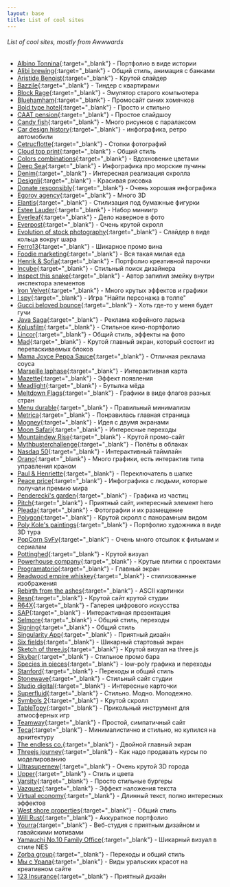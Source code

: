 ```yaml
---
layout: base
title: List of cool sites
---
```


###### List of cool sites, mostly from Awwwards
* [Albino Tonnina](https://albinotonnina.com/){:target="_blank"} - Портфолио в виде истории
* [Alibi brewing](https://alibibrewing.co.nz/){:target="_blank"} - Общий стиль, анимация с банками
* [Aristide Benoist](https://www.aristidebenoist.com/){:target="_blank"} - Крутой слайдер
* [Bazzile](https://bazzile.ch/users){:target="_blank"} - Тиндер с квартирами
* [Block Rage](https://blockrage.pgs-soft.com/){:target="_blank"} - Эмулятор старого компьютера
* [Bluehamham](https://bluehamham.com/){:target="_blank"} - Промосайт синих хомячков
* [Bold type hotel](https://theboldtypehotel.com/){:target="_blank"} - Просто и стильно
* [CAAT pension](https://www.caatpension.ca/year-in-review-2020/en/){:target="_blank"} - Простое слайдшоу
* [Candy fish](https://candy.fish/){:target="_blank"} - Много рисунков с паралаксом
* [Car design history](https://www.cardesignhistory.com/){:target="_blank"} - инфографика, ретро автомобили
* [Cetrucflotte](https://cetrucflotte.com/){:target="_blank"} - Стопки фотографий
* [Cloud top print](https://www.cloudtoprint.co.uk/){:target="_blank"} - Общий стиль
* [Colors combinations](https://colors.combinations.obys.agency/){:target="_blank"} - Вдохновение цветами
* [Deep Sea](https://neal.fun/deep-sea/){:target="_blank"} - Инфографика про морские пучины
* [Denim](https://www.lyst.com/denim-report){:target="_blank"} - Интересная реализация скролла
* [Designli](https://designli.co/){:target="_blank"} - Красивая рисовка
* [Donate responsibly](https://donateresponsibly.org/){:target="_blank"} - Очень хорошая инфографика
* [Egorov agency](https://ar.egorovagency.com/){:target="_blank"} - Много 3D
* [Elantis](https://pret-travaux-amenagement.elantis.be/fr){:target="_blank"} - Стилизация под бумажные фигурки
* [Estee Lauder](https://www.esteelauderanrcade.com/en-us/hub/){:target="_blank"} - Набор миниигр
* [Everleaf](https://www.everleafdrinks.com/){:target="_blank"} - Дело наверное в фото
* [Everpost](https://www.start.everpost.com/){:target="_blank"} - Очень крутой скролл
* [Evolution of stock photography](https://evolution.depositphotos.com/){:target="_blank"} - Слайдер в виде кольца вокруг шара
* [Ferro13](https://ferro13.it/it){:target="_blank"} - Шикарное промо вина
* [Foodie marketing](https://www.foodie-marketing.com.au/){:target="_blank"} - Вся такая милая еда
* [Henrik & Sofia](https://henrikandsofia.com/){:target="_blank"} - Портфолио креативной парочки
* [Incube](https://designer.incube.agency/){:target="_blank"} - Стильный поиск дизайнера
* [Inspect this snake](https://matthewrayfield.com/goodies/inspect-this-snake/){:target="_blank"} - Автор запилил змейку внутри инспектора элементов
* [Iron Velvet](https://ironvelvet.studio/){:target="_blank"} - Много крутых эффектов и графики
* [I spy](https://ispy.heihei.resn.co/){:target="_blank"} - Игра "Найти персонажа в толпе" 
* [Gucci beloved bounce](https://guccibelovedbounce.gucci.com/){:target="_blank"} - Хоть где-то у меня будет гучи
* [Java Saga](https://javasagacoffee.com/){:target="_blank"} - Реклама кофейного ларька
* [Kplusfilm](https://kplusfilm.com/){:target="_blank"} - Стильное кино-портфолио
* [Lincor](https://lincorwatches.com/en/){:target="_blank"} - Общий стиль, эффекты на фото
* [Mad](https://mad.ac/){:target="_blank"} - Крутой главный экран, который состоит из перетаскиваемых блоков
* [Mama Joyce Peppa Sauce](https://www.peppasauce.love/){:target="_blank"} - Отличная реклама соуса
* [Marseille laphase](https://marseille.laphase5.com/en){:target="_blank"} - Интерактивная карта
* [Mazette](https://www.mazette.co/){:target="_blank"} - Эффект появления
* [Meadlight](https://meadlight.com/en){:target="_blank"} - Бутылка мёда
* [Meltdown Flags](https://www.meltdownflags.org/){:target="_blank"} - Графики в виде флагов разных стран
* [Menu durable](https://menudurable.ca/en/){:target="_blank"} - Правильный минимализм
* [Metrica](https://www.metrica.us/){:target="_blank"} - Понравилась главная страница
* [Mogney](https://mogney.com/){:target="_blank"} - Идея с двумя экранами
* [Moon Safari](https://www.moonsafari.archi/projets/){:target="_blank"} - Интересные переходы
* [Mountaindew Rise](https://www.mountaindewrise.com/){:target="_blank"} - Крутой промо-сайт
* [Mythbusterchallenge](https://www.mythbusterchallenge.com/){:target="_blank"} - Полёты в облаках
* [Nasdaq 50](https://www.nasdaq50.com/stories/){:target="_blank"} - Интерактивный таймлайн
* [Orano](https://www.orano.group/experience/innovation/en/menu){:target="_blank"} - Много графики, есть интерактив типа управления краном
* [Paul & Henriette](https://paulethenriette.com/){:target="_blank"} - Переключатель в шапке
* [Peace price](https://peaceprizelaureates.nobelpeacecenter.org/en){:target="_blank"} - Инфографика с людьми, которые получали премию мира
* [Penderecki's garden](https://pendereckisgarden.pl/en){:target="_blank"} - Графика из частиц
* [Pitch](https://pitch.com/){:target="_blank"} - Приятный сайт, интересный элемент hero
* [Pleada](https://pleada.shop/zhnavasilevskom){:target="_blank"} - Фотографии и их размещение
* [Polygon](https://polygondesign.com.au/){:target="_blank"} - Крутой скролл с панорамным видом
* [Poly Kole's paintings](https://pollykole.com/){:target="_blank"} - Портфолио художника в виде 3D тура
* [PopCorn SyFy](https://popcorn-syfy.com/){:target="_blank"} - Очень много отсылок к фильмам и сериалам
* [Pottinghed](https://pottingshed.com/){:target="_blank"} - Крутой визуал
* [Powerhouse company](https://www.powerhouse-company.com/){:target="_blank"} - Крутые плитки с проектами
* [Programatorio](https://programatorio.com/en){:target="_blank"} - Главный экран
* [Readwood empire whiskey](https://earthmonth.redwoodempirewhiskey.com/){:target="_blank"} - стилизованные изображения
* [Rebirth from the ashes](https://rebirthfromtheashes.com/){:target="_blank"} - ASCII картинки
* [Resn](https://www.resn.co.nz/){:target="_blank"} - Крутой сайт крутой студии
* [R64X](https://r64x.com/){:target="_blank"} - Галерея цифрового искусства
* [SAP](https://www.sap.com/dmc/exp/2020-07-design-to-operate){:target="_blank"} - Интерактивная презентация
* [Selmore](https://selmore.com/en/){:target="_blank"} - Общий стиль, переходы
* [Signing](https://signing.co.jp/){:target="_blank"} - Общий стиль
* [Singularity App](https://singularity-app.com/ru/#promo-screen){:target="_blank"} - Приятный дизайн
* [Six fields](https://www.sixfields.com/){:target="_blank"} - Шикарный стартовый экран
* [Sketch of three.js](https://ykob.github.io/sketch-threejs/){:target="_blank"} - Крутой визуал на three.js
* [Skybar](https://skybar.ebc.redhat.com/){:target="_blank"} - Стильное промо бара
* [Species in pieces](http://species-in-pieces.com/#){:target="_blank"} - low-poly графика и переходы
* [Stanford](https://stanford.kiev.ua/){:target="_blank"} - Переходы и общий стиль
* [Stonewave](https://www.stonewave.net/){:target="_blank"} - Стильный сайт студии
* [Studio digital](https://www.studiodigital.at/){:target="_blank"} - Интересные карточки
* [Superfluid](https://getsuperfluid.com/){:target="_blank"} - Стильно. Модно. Молодежно.
* [Symbols 2](https://symbols.designessentials.co/){:target="_blank"} - Крутой скролл
* [TableTopy](https://tabletopy.com/){:target="_blank"} - Прикольный инструмент для атмосферных игр
* [Teamway](https://teamway.io/){:target="_blank"} - Простой, симпатичный сайт
* [Teca](https://teca.ee/){:target="_blank"} - Минималистично и стильно, но купился на архитектуру
* [The endless co.](https://theendless.co/){:target="_blank"} - Двойной главный экран
* [Threejs journey](https://threejs-journey.xyz/){:target="_blank"} - Как надо продавать курсы по моделированию
* [Ultrasupernew](https://ultrasupernew.com/){:target="_blank"} - Очень крутой 3D города
* [Upper](https://uppertodo.com/){:target="_blank"} - Стиль и цвета 
* [Varsity](https://www.varsity.com.au/){:target="_blank"} - Просто стильные бургеры 
* [Vazquez](https://www.vazquez.nl/){:target="_blank"} - Эффект наложения текста
* [Virtual economy](https://atelier.net/virtual-economy/){:target="_blank"} - Длинный текст, полно интересных эффектов
* [West shore properties](https://borelliteam.com/home/){:target="_blank"} - Общий стиль
* [Will Rust](https://www.willrust.co/){:target="_blank"} - Аккуратное портфолио
* [Yourra](https://yourra.fr/){:target="_blank"} - Веб-студия с приятным дизайном и гавайскими мотивами
* [Yamauchi No.10 Family Office](https://y-n10.com/){:target="_blank"} - Шикарный визуал в стиле NES
* [Zorba group](https://zorba-group.com/en/){:target="_blank"} - Переходы и общий стиль
* [Мы с Урала](https://xn-----8kca8cc4agt0f.xn--p1ai/){:target="_blank"} - Виды уральских красот на креативном сайте
* [123 Insurance](https://www.123.ie/){:target="_blank"} - Приятный дизайн
